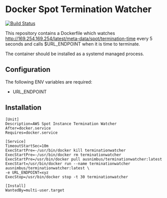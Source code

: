 # Docker Spot Termination Watcher


[![Build Status](https://travis-ci.org/ausnimbus/docker-terminationwatcher.svg?branch=master)](https://travis-ci.org/ausnimbus/docker-terminationwatcher)

This repository contains a Dockerfile which watches http://169.254.169.254/latest/meta-data/spot/termination-time
every 5 seconds and calls $URL_ENDPOINT when it is time to terminate.

The container should be installed as a systemd managed process.

## Configuration

The following ENV variables are required:

- URL_ENDPOINT

## Installation

```
[Unit]
Description=AWS Spot Instance Termination Watcher
After=docker.service
Requires=docker.service

[Service]
TimeoutStartSec=10m
ExecStartPre=-/usr/bin/docker kill terminationwatcher
ExecStartPre=-/usr/bin/docker rm terminationwatcher
ExecStartPre=/usr/bin/docker pull ausnimbus/terminationwatcher:latest
ExecStart=/usr/bin/docker run --name terminationwatcher ausnimbus/terminationwatcher:latest \
-e URL_ENDPOINT=xyz
ExecStop=/usr/bin/docker stop -t 30 terminationwatcher

[Install]
WantedBy=multi-user.target
```
